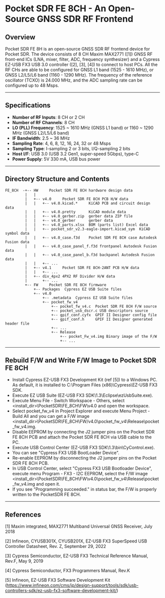 # **Pocket SDR FE 8CH - An Open-Source GNSS SDR RF Frontend**

## **Overview**

Pocket SDR FE 8H is an open-source GNSS SDR RF frontend device for Pocket SDR.
The device consists of 8 CH Maxim MAX2771 ([1]) GNSS RF front-end ICs (LNA, mixer,
filter, ADC, frequency synthesizer) and a Cypress EZ-USB FX3 USB 3.0 controller
([2], [3], [4]) to connect to host PCs. All the RF CHs are able to be configured for
GNSS L1 band (1525 - 1610 MHz), or GNSS L2/L5/L6 band (1160 - 1290 MHz).
The frequency of the reference oscillator (TCXO) is 24.000 MHz, and the ADC
sampling rate can be configured up to 48 Msps.

--------------------------------------------------------------------------------

## **Specifications**

* **Number of RF Inputs**: 8 CH or 2 CH
* **Number of RF Channels**: 8 CH
* **LO (PLL) Frequency**: 1525 ~ 1610 MHz (GNSS L1 band) or
                      1160 ~ 1290 MHz (GNSS L2/L5/L6 band)
* **IF Bandwidth**: 2.5 ~ 36 MHz
* **Sampling Rate**: 4, 6, 8, 12, 16, 24, 32 or 48 Msps
* **Sampling Type**: I-sampling 2 or 3 bits,  I/Q-sampling 2 bits
* **Host I/F**: USB 3.0 (USB 3.2 Gen1, super-speed 5Gbps), type-C
* **Power Supply**: 5V 330 mA, USB bus power

--------------------------------------------------------------------------------

## **Directory Structure and Contents**
```
FE_8CH  -+-- HW     Pocket SDR FE 8CH hardware design data
         |   |
         |   +-- v4.0     Pocket SDR FE 8CH PCB H/W data
         |   |   +-- v4.0.kicad.*     KiCAD PCB and circuit design data
         |   |   +-- v4.0.pretty      KiCAD module data
         |   |   +-- v4.0_gerber.zip  gerber data ZIP file
         |   |   +-- v4.0_gerber      gerber data
         |   |   +-- v4.0_parts.xlsx  BOM (parts list) Excel data
         |   |   +-- pocket_sdr_v2.3-eagle-import.kicad_sym  KiCAD symbol data
         |   |   +-- v4.0_case.f3d    Pocket SDR FE 8CH case Autodesk Fusion data
         |   |   +-- v4.0_case_panel_f.f3d frontpanel Autodesk Fusion data
         |   |   +-- v4.0_case_panel_b.f3d backpanel Autodesk Fusion data
         |   |   +-- ...
         |   +-- v4.1     Pocket SDR FE 8CH-2ANT PCB H/W data
         |   |   +-- ...
         |   +-- div_4px2 4PX2 RF Divider H/W data
         |       +-- ...
         +-- FW     Pocket SDR FE 8CH firmware
             +-- Packages  Cypress EZ USB Suite files
             +-- v4.0
                 +-- .metadata  Cypress EZ USB Suite files
                 +-- pocket_fw_v4
                     +-- pocket_fw_v4.c  Pocket SDR FE 8CH F/W source
                     +-- pocket_usb_dscr.c USB descriptors source
                     +-- gpif_conf.cyfx  GPIF II Designer config file 
                     +-- gpif_conf.h     GPIF II Designer generated header file
                     +-- ...
                     +-- Release
                         +-- pocket_Fw_v4.img Binary image of the F/W
                         +-- ...
```
--------------------------------------------------------------------------------

## **Rebuild F/W and Write F/W Image to Pocket SDR FE 8CH**

* Install Cypress EZ-USB FX3 Development Kit (ref [5]) to a Windows PC. As default,
it is installed to C:\Program Files (x86)\Cypress\EZ-USB FX3 SDK.
* Execute EZ USB Suite (EZ-USB FX3 SDK\1.3\Eclipse\ezUsbSuite.exe).
* Execute Menu File - Switch Workspace - Others, select <install_dir>\PocketSDR\FE_8CH\FW\v4.0
and open the workspace.
* Select pocket_fw_v4 in Project Explorer and execute Menu Project - Build All and
you can get a F/W image <install_dir>\PocketSDR\FE_8CH\FW/v4.0\pocket_fw_v4\Release\pocket_fw_v4.img.
* Disable EEPROM by connecting the J2 jumper pins on the Pocket SDR FE 8CH PCB and
attach the Pocket SDR FE 8CH via USB cable to the PC.
* Execute USB Control Center (EZ-USB FX3 SDK\1.3\bin\CyControl.exe).
* You can see "Cypress FX3 USB BootLoader Device".
* Re-enable EEPROM by disconnecting the J2 jumper pins on the Pocket SDR FE 8CH PCB.
* In USB Control Center, select "Cypress FX3 USB Bootloader Device", execute menu
Program - FX3 - I2C EEPROM, select the F/W image <install_dir>\PocketSDR\FE_8CH\FW\v4.0\pocket_fw_v4\Release\pocket_fw_v4.img
and open it.
* If you see "Programming succeeded." in status bar, the F/W is properly written
to the PocketSDR FE 8CH.

--------------------------------------------------------------------------------

## **References**

[1] Maxim integrated, MAX2771 Multiband Universal GNSS Receiver, July 2018

[2] Infineon, CYUSB301X, CYUSB201X, EZ-USB FX3 SuperSpeed USB Controller Datasheet,
Rev. Z, September 29, 2022

[3] Cypress Semiconductor, EZ-USB FX3 Technical Reference Manual, Rev.F, May 9, 2019

[4] Cypress Semiconductor, FX3 Programmers Manual, Rev.K

[5] Infineon, EZ-USB FX3 Software Development Kit
    (https://www.infineon.com/cms/jp/design-support/tools/sdk/usb-controllers-sdk/ez-usb-fx3-software-development-kit/)
